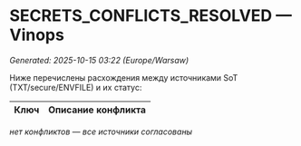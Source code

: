 # SECRETS_CONFLICTS_RESOLVED — Vinops
_Generated: 2025-10-15 03:22 (Europe/Warsaw)_

Ниже перечислены расхождения между источниками SoT (TXT/secure/ENVFILE) и их статус:

| Ключ | Описание конфликта |
| ---- | ------------------- |
*нет конфликтов — все источники согласованы*
